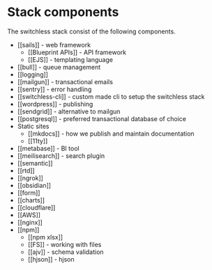 # Stack components

The switchless stack consist of the following components. 

- [[sails]] - web framework
	- [[Blueprint APIs]] - API framework
	- [[EJS]] - templating language
- [[bull]] - queue management
- [[logging]]
- [[mailgun]] - transactional emails
- [[sentry]] - error handling
- [[switchless-cli]] - custom made cli to setup the switchless stack
- [[wordpress]] - publishing
- [[sendgrid]] - alternative to mailgun
- [[postgresql]] - preferred transactional database of choice
- Static sites
	- [[mkdocs]] - how we publish and maintain documentation
	- [[11ty]]
- [[metabase]] - BI tool 
- [[meilisearch]] - search plugin
- [[semantic]]
- [[rtd]]
- [[ngrok]]
- [[obsidian]] 
- [[form]]
- [[charts]]
- [[cloudflare]]
- [[AWS]]
- [[nginx]]
- [[npm]]
	- [[npm xlsx]]
	- [[FS]] - working with files
	- [[ajv]] - schema validation
	- [[hjson]] - hjson
	
